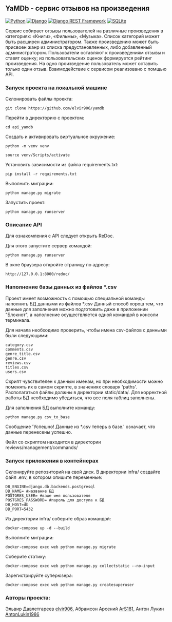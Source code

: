 ## YaMDb - сервис отзывов на произведения

[![Python](https://img.shields.io/badge/-Python-464646?style=flat-square&logo=Python)](https://www.python.org/)
[![Django](https://img.shields.io/badge/-Django-464646?style=flat-square&logo=Django)](https://www.djangoproject.com/)
[![Django REST Framework](https://img.shields.io/badge/-Django%20REST%20Framework-464646?style=flat-square&logo=Django%20REST%20Framework)](https://www.django-rest-framework.org/)
[![SQLite](https://img.shields.io/badge/-SQLite-464646?style=flat-square&logo=SQLite)](https://www.sqlite.org/index.html)


Сервис собирает отзывы пользователей на различные произведения в категориях: «Книги», «Фильмы», «Музыка». Список категорий может быть расширен администратором. Также произведению может быть присвоен жанр из списка предустановленных, либо добавленный администратором. Пользователи оставляют к произведениям отзывы и ставят  оценку; из пользовательских оценок формируется рейтинг произведения. На одно произведение пользователь может оставить только один отзыв. Взаимодействие с сервисом реализовано с помщью API.

### Запуск проекта на локальной машине

Склонировать файлы проекта:
```
git clone https://github.com/elvir906/yamdb
```
Перейти в директорию с проектом:
```
cd api_yamdb
```

Cоздать и активировать виртуальное окружение:
```
python -m venv venv
```
```
source venv/Scripts/activate
```

Установить зависимости из файла requirements.txt:
```
pip install -r requirements.txt
```

Выполнить миграции:
```
python manage.py migrate
```

Запустить проект:
```
python manage.py runserver
```

### Описание API

Для ознакомления с API следует открыть ReDoc.

Для этого запустите сервер командой:
```
python manage.py runserver
```

В окне браузера откройте страницу по адресу:
```
http://127.0.0.1:8000/redoc/
```

### Наполнение базы данных из файлов *.csv

Проект имеет возможность с помощью специальной команды наполнить БД данными из файлов *.csv
Данный способ хорош тем, что данные для заполнения можно подготовить даже в приложении "Блокнот",
а наполнение осуществляется одной командой в консоли терминала.

Для начала необходимо проверить, чтобы имена csv-файлов с данными были следующими:
```
category.csv
comments.csv
genre_title.csv
genre.csv
reviews.csv
titles.csv
users.csv
```

Скрипт чувствителен к данным именам, но при необходимости можно поменять их
в самом скрипте, в значениях словаря 'paths'.
Располагаться файлы должны в директории static/data/.
Для корректной работы БД необходимо убедиться, что все поля таблиц заполнены.

Для заполнения БД выполните команду:
```
python manage.py csv_to_base
```

Сообщение 'Успешно! Данные из *.csv теперь в базе.' означает, что данные перенесены успешно.

Файл со скриптом находится в директории reviews/management/commands/

### Запуск приложения в контейнерах

Склонируйте репозиторий на свой диск. В директории infra/ создайте файл .env, в котором опишите переменные:
```
DB_ENGINE=django.db.backends.postgresql
DB_NAME= #название БД
POSTGRES_USER= #ваше имя пользователя
POSTGRES_PASSWORD= #пароль для доступа к БД
DB_HOST=db
DB_PORT=5432
```

Из директории infra/ соберите образ командой:
```
docker-compose up -d --build
```

Выполните миграции:
```
docker-compose exec web python manage.py migrate
```

Соберите статику:
```
docker-compose exec web python manage.py collectstatic --no-input
```

Зарегистрируйте суперюзера:
```
docker-compose exec web python manage.py createsuperuser
```

### Авторы проекта:

Эльвир Давлетгареев [elvir906](https://github.com/elvir906), Абрамсон Арсений [ArS181](https://github.com/ArS181), Антон Лукин [AntonLukin1986](https://github.com/AntonLukin1986)
